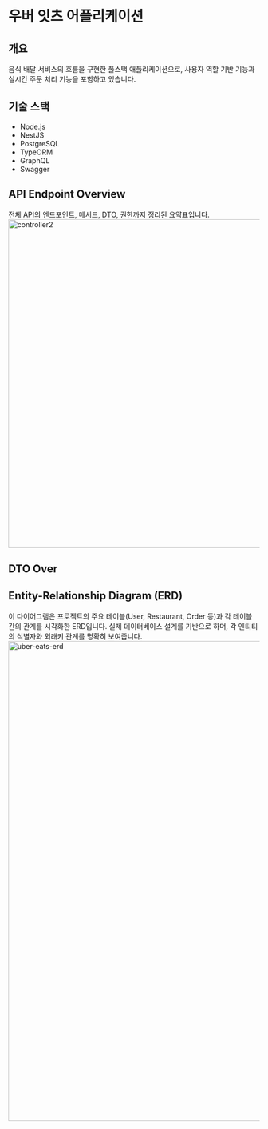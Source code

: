 
# 우버 잇츠 어플리케이션

## 개요 
음식 배달 서비스의 흐름을 구현한 풀스택 애플리케이션으로, 사용자 역할 기반 기능과 실시간 주문 처리 기능을 포함하고 있습니다.

## 기술 스택 
* Node.js
* NestJS
* PostgreSQL
* TypeORM 
* GraphQL
* Swagger



## API Endpoint Overview
전체 API의 엔드포인트, 메서드, DTO, 권한까지 정리된 요약표입니다.
<img width="612" height="657" alt="controller2" src="https://github.com/user-attachments/assets/a203838a-526a-47ea-bf74-45680b0e8ee7" />


## DTO Over

## Entity-Relationship Diagram (ERD)
이 다이어그램은 프로젝트의 주요 테이블(User, Restaurant, Order 등)과 각 테이블 간의 관계를 시각화한 ERD입니다. 실제 데이터베이스 설계를 기반으로 하며, 각 엔티티의 식별자와 외래키 관계를 명확히 보여줍니다.
<img width="1561" height="960" alt="uber-eats-erd" src="https://github.com/user-attachments/assets/9ca7204e-8897-4170-8a50-d20df9c69422" />




